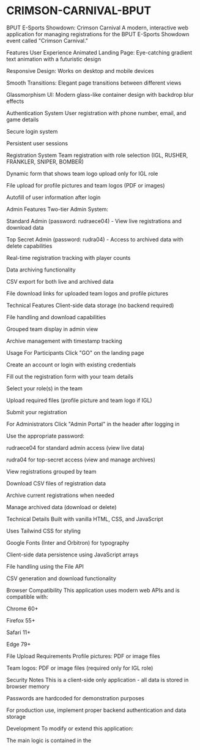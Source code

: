 # CRIMSON-CARNIVAL-BPUT
BPUT E-Sports Showdown: Crimson Carnival
A modern, interactive web application for managing registrations for the BPUT E-Sports Showdown event called "Crimson Carnival."

Features
User Experience
Animated Landing Page: Eye-catching gradient text animation with a futuristic design

Responsive Design: Works on desktop and mobile devices

Smooth Transitions: Elegant page transitions between different views

Glassmorphism UI: Modern glass-like container design with backdrop blur effects

Authentication System
User registration with phone number, email, and game details

Secure login system

Persistent user sessions

Registration System
Team registration with role selection (IGL, RUSHER, FRANKLER, SNIPER, BOMBER)

Dynamic form that shows team logo upload only for IGL role

File upload for profile pictures and team logos (PDF or images)

Autofill of user information after login

Admin Features
Two-tier Admin System:

Standard Admin (password: rudraece04) - View live registrations and download data

Top Secret Admin (password: rudra04) - Access to archived data with delete capabilities

Real-time registration tracking with player counts

Data archiving functionality

CSV export for both live and archived data

File download links for uploaded team logos and profile pictures

Technical Features
Client-side data storage (no backend required)

File handling and download capabilities

Grouped team display in admin view

Archive management with timestamp tracking

Usage
For Participants
Click "GO" on the landing page

Create an account or login with existing credentials

Fill out the registration form with your team details

Select your role(s) in the team

Upload required files (profile picture and team logo if IGL)

Submit your registration

For Administrators
Click "Admin Portal" in the header after logging in

Use the appropriate password:

rudraece04 for standard admin access (view live data)

rudra04 for top-secret access (view and manage archives)

View registrations grouped by team

Download CSV files of registration data

Archive current registrations when needed

Manage archived data (download or delete)

Technical Details
Built with vanilla HTML, CSS, and JavaScript

Uses Tailwind CSS for styling

Google Fonts (Inter and Orbitron) for typography

Client-side data persistence using JavaScript arrays

File handling using the File API

CSV generation and download functionality

Browser Compatibility
This application uses modern web APIs and is compatible with:

Chrome 60+

Firefox 55+

Safari 11+

Edge 79+

File Upload Requirements
Profile pictures: PDF or image files

Team logos: PDF or image files (required only for IGL role)

Security Notes
This is a client-side only application - all data is stored in browser memory

Passwords are hardcoded for demonstration purposes

For production use, implement proper backend authentication and data storage

Development
To modify or extend this application:

The main logic is contained in the <script> tag at the bottom of the HTML file

UI templates are defined as JavaScript template literals

Event listeners are dynamically attached to elements

Data is stored in users, registeredPlayers, and archivedData arrays

License
This project is created for BPUT E-Sports Showdown event
